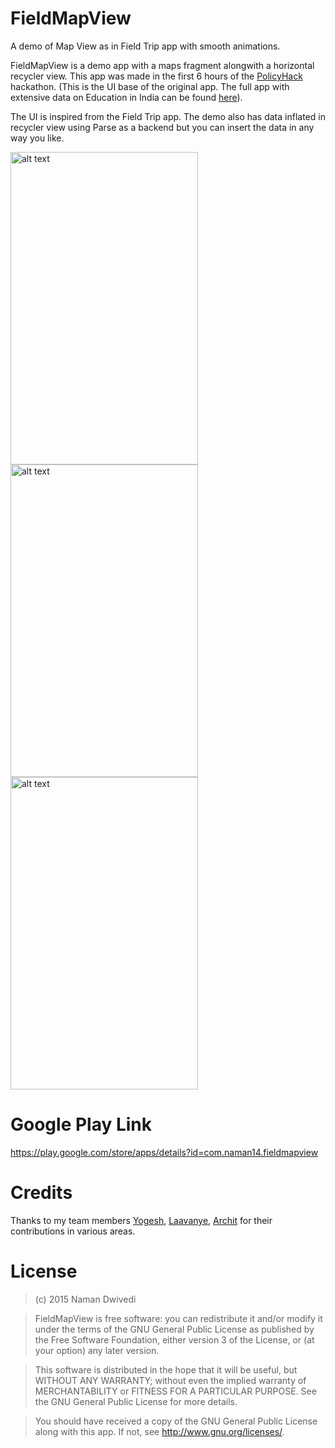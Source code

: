 # FieldMapView
A demo of Map View as in Field Trip app with smooth animations.

FieldMapView is a demo app with a maps fragment alongwith a horizontal recycler view.
This app was made in the first 6 hours of the [PolicyHack](http://policyhack.in/) hackathon.
(This is the UI base of the original app. The full app with extensive data on Education in India can be found [here](https://github.com/The-XYZ/education_android)).

The UI is inspired from the Field Trip app. The demo also has data inflated in recycler view using Parse as a backend but you
can insert the data in any way you like.

<img src="https://raw.githubusercontent.com/naman14/FieldMapView/master/graphics/Screenshot_2015-04-26-19-13-00.png" alt="alt text" width="300" height="500">
<img src="https://raw.githubusercontent.com/naman14/FieldMapView/master/graphics/Screenshot_2015-04-26-19-12-36.png" alt="alt text" width="300" height="500">
<img src="https://raw.githubusercontent.com/naman14/FieldMapView/master/graphics/graphic1.gif" alt="alt text" width="300" height="500">

Google Play Link
=================
https://play.google.com/store/apps/details?id=com.naman14.fieldmapview

Credits
=================
Thanks to my team members [Yogesh](https://github.com/yogeshbalan), [Laavanye](https://github.com/laa-1-yay), [Archit](https://github.com/architv) for their contributions in various areas. 


License
===============
>(c) 2015 Naman Dwivedi 

>FieldMapView is free software: you can redistribute it and/or modify it under the terms of the GNU General Public License as published by the Free Software Foundation, either version 3 of the License, or (at your option) any later version. 

>This software is distributed in the hope that it will be useful, but WITHOUT ANY WARRANTY; without even the implied warranty of MERCHANTABILITY or FITNESS FOR A PARTICULAR PURPOSE. See the GNU General Public License for more details. 

>You should have received a copy of the GNU General Public License along with this app. If not, see <http://www.gnu.org/licenses/>. 
